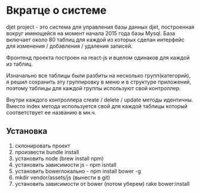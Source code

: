 # Вкратце о системе #

djet project - это система для управления базы данных djet, построенная вокруг имеющейся на момент начала 2015 года базы Mysql. База включает около 80 таблиц для каждой из которых сделан интерфейс для изменения / добавления / удаления записей.

Фронтенд проекта построен на react-js и вцелом одинаков для каждой из таблиц.

Изначально все таблицы были разбиты на несколько групп(категорий), я решил сохранить эту группировку в меню и в структуре приложений, поэтому таблицы для каждой группы используют свой контроллер. 

Внутри каждого контроллера create / delete / update методы идентичны.
Вместо index метода используется свой для каждой таблицы который соответствует ее названию в мн.ч.  

## Установка ##

1. склонировать проект
2. произвести bundle install
3. установить node (brew install npm)
4. установить зависимости js - npm isntall
5. установить bowerлокально - npm install bower -g
6. mkdir vendor/assets/js (вынести в git)
7. установить зависимости от bower (потом уберем) rake bower:install